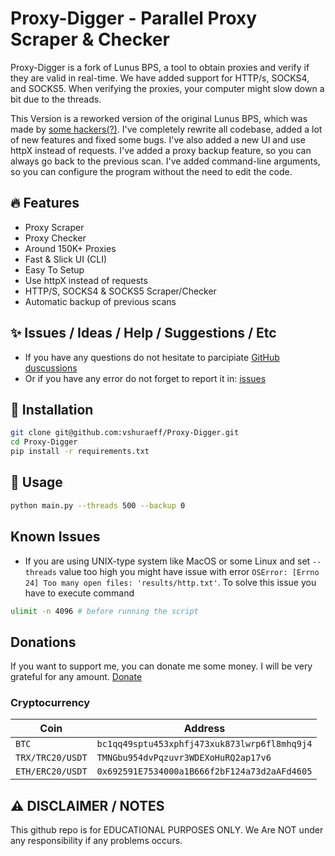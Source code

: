 # Proxy-Digger - Parallel Proxy Scraper & Checker
Proxy-Digger is a fork of Lunus BPS, a tool to obtain proxies and verify if they are valid in real-time. We have added support for HTTP/s, SOCKS4, and SOCKS5. When verifying the proxies, your computer might slow down a bit due to the threads.

This Version is a reworked version of the original Lunus BPS, which was made by [some hackers(?)](https://github.com/H4cK3dR4Du/LunusBPS).
I've completely rewrite all codebase, added a lot of new features and fixed some bugs.
I've also added a new UI and use httpX instead of requests.
I've added a proxy backup feature, so you can always go back to the previous scan.
I've added command-line arguments, so you can configure the program without the need to edit the code.

## 🔥 Features
- Proxy Scraper
- Proxy Checker
- Around 150K+ Proxies
- Fast & Slick UI (CLI)
- Easy To Setup
- Use httpX instead of requests
- HTTP/S, SOCKS4 & SOCKS5 Scraper/Checker
- Automatic backup of previous scans

## ✨ Issues / Ideas / Help / Suggestions / Etc
- If you have any questions do not hesitate to parcipiate [GitHub duscussions](https://github.com/vshuraeff/LunusBPS-reworked/discussions)
- Or if you have any error do not forget to report it in: [issues](https://github.com/vshuraeff/LunusBPS-reworked/issues/new)

## 🚀 Installation
```bash
git clone git@github.com:vshuraeff/Proxy-Digger.git
cd Proxy-Digger
pip install -r requirements.txt
```

## 📝 Usage
```bash
python main.py --threads 500 --backup 0
```

## Known Issues
- If you are using UNIX-type system like MacOS or some Linux and set `--threads` value too high you might have issue with error `OSError: [Errno 24] Too many open files: 'results/http.txt'`. To solve this issue you have to execute command
```bash
ulimit -n 4096 # before running the script
```

## Donations
If you want to support me, you can donate me some money. I will be very grateful for any amount. [Donate](https://www.buymeacoffee.com/vshuraeff)
### Cryptocurrency

| Coin | Address |
| --- | --- |
| `BTC` |`bc1qq49sptu453xphfj473xuk873lwrp6fl8mhq9j4` |
| `TRX/TRC20/USDT` | `TMNGbu954dvPqzuvr3WDEXoHuRQ2ap17v6` |
| `ETH/ERC20/USDT` | `0x692591E7534000a1B666f2bF124a73d2aAFd4605` |

## ⚠️ DISCLAIMER / NOTES
This github repo is for EDUCATIONAL PURPOSES ONLY. We Are NOT under any responsibility if any problems occurs.
